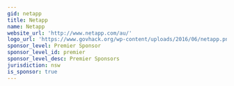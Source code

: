 ```yaml
---
gid: netapp
title: Netapp
name: Netapp
website_url: 'http://www.netapp.com/au/'
logo_url: 'https://www.govhack.org/wp-content/uploads/2016/06/netapp.png'
sponsor_level: Premier Sponsor
sponsor_level_id: premier
sponsor_level_desc: Premier Sponsors
jurisdiction: nsw
is_sponsor: true
---
```

